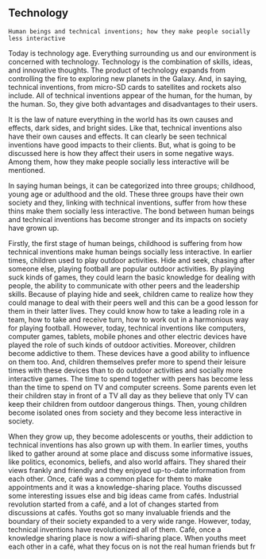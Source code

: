 ## Technology

	Human beings and technical inventions; how they make people socially less interactive

Today is technology age. Everything surrounding us and our environment is concerned with technology.
Technology is the combination of skills, ideas, and innovative thoughts.
The product of technology expands from controlling the fire to exploring new planets in the Galaxy.
And, in saying, technical inventions, from micro-SD cards to satellites and rockets also include.
All of technical inventions appear of the human, for the human, by the human.
So, they give both advantages and disadvantages to their users.

It is the law of nature everything in the world has its own causes and effects, dark sides, and bright sides.
Like that, technical inventions also have their own causes and effects.
It can clearly be seen technical inventions have good impacts to their clients.
But, what is going to be discussed here is how they affect their users in some negative ways.
Among them, how they make people socially less interactive will be mentioned.

In saying human beings, it can be categorized into three groups; childhood, young age or adulthood and the old.
These three groups have their own society and they, linking with technical inventions, suffer from how these thins make them socially less interactive.
The bond between human beings and technical inventions has become stronger and its impacts on society have grown up.

Firstly, the first stage of human beings, childhood is suffering from how technical inventions make human beings socially less interactive.
In earlier times, children used to play outdoor activities.
Hide and seek, chasing after someone else, playing football are popular outdoor activities.
By playing suck kinds of games, they could learn the basic knowledge for dealing with people, the ability to communicate with other peers and the leadership skills.
Because of playing hide and seek, children came to realize how they could manage to deal with their peers well and this can be a good lesson for them in their latter lives.
They could know how to take a leading role in a team, how to take and receive turn, how to work out in a harmonious way for playing football.
However, today, technical inventions like computers, computer games, tablets, mobile phones and other electric devices have played the role of such kinds of outdoor activities.
Moreover, children become addictive to them.
These devices have a good ability to influence on them too.
And, children themselves prefer more to spend their leisure times with these devices than to do outdoor activities and socially more interactive games.
The time to spend together with peers has become less than the time to spend on TV and computer screens.
Some parents even let their children stay in front of a TV all day as they believe that only TV can keep their children from outdoor dangerous things.
Then, young children become isolated ones from society and they become less interactive in society.

When they grow up, they become adolescents or youths, their addiction to technical inventions has also grown up with them.
In earlier times, youths liked to gather around at some place and discuss some informative issues, like politics, economics, beliefs, and also world affairs.
They shared their views frankly and friendly and they enjoyed up-to-date information from each other.
Once, café was a common place for them to make appointments and it was a knowledge-sharing place.
Youths discussed some interesting issues else and big ideas came from cafés.
Industrial revolution started from a café, and a lot of changes started from discussions at cafés.
Youths got so many invaluable friends and the boundary of their society expanded to a very wide range.
However, today, technical inventions have revolutionized all of them.
Café, once a knowledge sharing place is now a wifi-sharing place.
When youths meet each other in a café, what they focus on is not the real human friends but fr